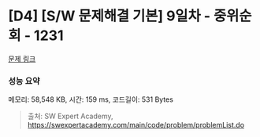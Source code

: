 # [D4] [S/W 문제해결 기본] 9일차 - 중위순회 - 1231 

[문제 링크](https://swexpertacademy.com/main/code/problem/problemDetail.do?contestProbId=AV140YnqAIECFAYD) 

### 성능 요약

메모리: 58,548 KB, 시간: 159 ms, 코드길이: 531 Bytes



> 출처: SW Expert Academy, https://swexpertacademy.com/main/code/problem/problemList.do